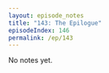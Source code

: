 ```yaml
---
layout: episode_notes
title: "143: The Epilogue"
episodeIndex: 146
permalink: /ep/143
---
```

No notes yet.
